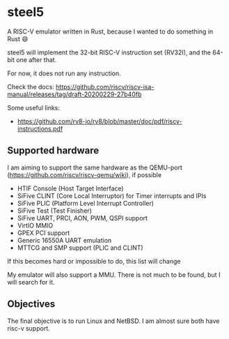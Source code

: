 # steel5

A RISC-V emulator written in Rust, because I wanted to do something in Rust :smile:

steel5 will implement the 32-bit RISC-V instruction set (RV32I), and the 64-bit one after
that. 

For now, it does not run any instruction.

Check the docs: https://github.com/riscv/riscv-isa-manual/releases/tag/draft-20200229-27b40fb

Some useful links:
 - https://github.com/rv8-io/rv8/blob/master/doc/pdf/riscv-instructions.pdf

## Supported hardware

I am aiming to support the same hardware as the QEMU-port (https://github.com/riscv/riscv-qemu/wiki), if possible

 - HTIF Console (Host Target Interface)
 - SiFive CLINT (Core Local Interruptor) for Timer interrupts and IPIs
 - SiFive PLIC (Platform Level Interrupt Controller)
 - SiFive Test (Test Finisher)
 - SiFive UART, PRCI, AON, PWM, QSPI support 
 - VirtIO MMIO
 - GPEX PCI support
 - Generic 16550A UART emulation
 - MTTCG and SMP support (PLIC and CLINT)

If this becomes hard or impossible to do, this list will change

My emulator will also support a MMU. There is not much to be found, but
I will search for it.

## Objectives

The final objective is to run Linux and NetBSD. I am almost sure  both have risc-v support.

